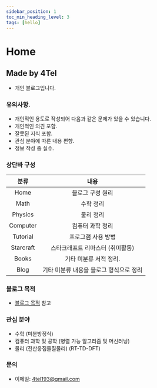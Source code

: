 ```yaml
---
sidebar_position: 1
toc_min_heading_level: 3
tags: [hello]
---
```

# Home
## Made by 4Tel
* 개인 블로그입니다.  
### 유의사항.
* 개인적인 용도로 작성되어 다음과 같은 문제가 있을 수 있습니다.
* 개인적인 의견 포함.
* 잘못된 지식 포함.
* 관심 분야에 따른 내용 편향.
* 정보 작성 중 실수.
### 상단바 구성
|분류|내용|
|:-:|:-:|
Home | 블로그 구성 원리
Math | 수학 정리
Physics | 물리 정리
Computer | 컴퓨터 과학 정리
Tutorial | 프로그램 사용 방법
Starcraft | 스타크래프트 리마스터 (취미활동)
Books | 기타 미분류 서적 정리.
Blog | 기타 미분류 내용을 블로그 형식으로 정리
### 블로그 목적
* [블로그 목적](home/goal/goal.md) 참고
### 관심 분야
* 수학 (미분방정식)
* 컴퓨터 과학 및 공학 (병렬 가능 알고리즘 및 머신러닝)
* 물리 (전산응집물질물리) (RT-TD-DFT)
### 문의
* 이메일: 4tel193@gmail.com
